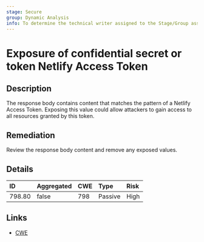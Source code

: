 ```yaml
---
stage: Secure
group: Dynamic Analysis
info: To determine the technical writer assigned to the Stage/Group associated with this page, see https://about.gitlab.com/handbook/engineering/ux/technical-writing/#assignments
---
```


# Exposure of confidential secret or token Netlify Access Token

## Description

The response body contains content that matches the pattern of a Netlify Access Token.
Exposing this value could allow attackers to gain access to all resources granted by this token.

## Remediation

Review the response body content and remove any exposed values.

## Details

| ID | Aggregated | CWE | Type | Risk |
|:---|:--------|:--------|:--------|:--------|
| 798.80 | false | 798 | Passive | High |

## Links

- [CWE](https://cwe.mitre.org/data/definitions/798.html)
